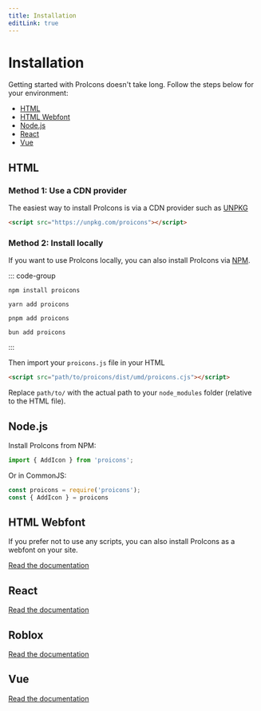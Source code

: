 ```yaml
---
title: Installation
editLink: true
---
```


# Installation
Getting started with ProIcons doesn't take long. Follow the steps below for your environment:

- [HTML](#html)
- [HTML Webfont](#html-webfont)
- [Node.js](#nodejs)
- [React](#react)
- [Vue](#vue)

## HTML
<!-- #region install-html -->
### Method 1: Use a CDN provider

The easiest way to install ProIcons is via a CDN provider such as [UNPKG](https://unpkg.com)

```html
<script src="https://unpkg.com/proicons"></script>
```

### Method 2: Install locally

If you want to use ProIcons locally, you can also install ProIcons via [NPM](https://npmjs.com/package/proicons).

<!-- #region install-general -->
::: code-group

```shell [NPM]
npm install proicons
```

```shell [Yarn]
yarn add proicons
```

```shell [PNPM]
pnpm add proicons
```

```shell [Bun]
bun add proicons
```

:::
<!-- #endregion install-general -->

Then import your `proicons.js` file in your HTML
```html
<script src="path/to/proicons/dist/umd/proicons.cjs"></script>
``` 
Replace `path/to/` with the actual path to your `node_modules` folder (relative to the HTML file).
<!-- #endregion install-html -->
## Node.js
<!-- #region install-node -->
Install ProIcons from NPM:

<!--@include: ./installation.md#install-general-->

```javascript
import { AddIcon } from 'proicons';
```
Or in CommonJS:
```javascript
const proicons = require('proicons');
const { AddIcon } = proicons
```
<!-- #endregion install-node -->
## HTML Webfont
If you prefer not to use any scripts, you can also install ProIcons as a webfont on your site.

<!-- @include: ../webfont.md#install-webfont -->

[Read the documentation](../webfont)

## React
<!-- @include: ../react.md#install-react -->

[Read the documentation](../react)

## Roblox
<!-- @include: ../roblox.md#install-roblox -->

[Read the documentation](../roblox)

## Vue
<!-- @include: ../vue.md#install-vue -->

[Read the documentation](../vue)